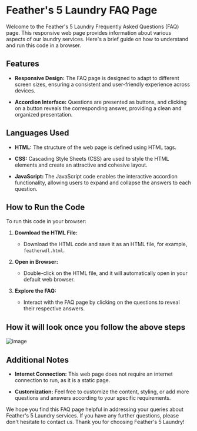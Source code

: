 # Feather's 5 Laundry FAQ Page

Welcome to the Feather's 5 Laundry Frequently Asked Questions (FAQ) page. This responsive web page provides information about various aspects of our laundry services. Here's a brief guide on how to understand and run this code in a browser.

## Features

- **Responsive Design:** The FAQ page is designed to adapt to different screen sizes, ensuring a consistent and user-friendly experience across devices.

- **Accordion Interface:** Questions are presented as buttons, and clicking on a button reveals the corresponding answer, providing a clean and organized presentation.

## Languages Used

- **HTML:** The structure of the web page is defined using HTML tags.

- **CSS:** Cascading Style Sheets (CSS) are used to style the HTML elements and create an attractive and cohesive layout.

- **JavaScript:** The JavaScript code enables the interactive accordion functionality, allowing users to expand and collapse the answers to each question.

## How to Run the Code

To run this code in your browser:

1. **Download the HTML File:**
   - Download the HTML code and save it as an HTML file, for example, `featherwdl.html`.

2. **Open in Browser:**
   - Double-click on the HTML file, and it will automatically open in your default web browser.

3. **Explore the FAQ:**
   - Interact with the FAQ page by clicking on the questions to reveal their respective answers.
## How it will look once you follow the above steps

![image](https://github.com/sanjanalad99/FAQ-page/assets/133920285/495d41a4-04cf-4e09-a630-d26c5762a7e4)

## Additional Notes

- **Internet Connection:** This web page does not require an internet connection to run, as it is a static page.

- **Customization:** Feel free to customize the content, styling, or add more questions and answers according to your specific requirements.

We hope you find this FAQ page helpful in addressing your queries about Feather's 5 Laundry services. If you have any further questions, please don't hesitate to contact us. Thank you for choosing Feather's 5 Laundry!
